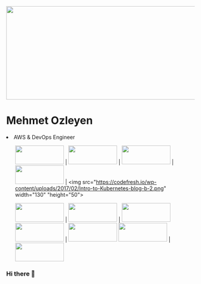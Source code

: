 <img src="https://cdn.hostadvice.com/2021/10/10-16-2021---nxp-semiconductors-migrates-to-amazon-web-services-aws--1.png" width="1500" height="250">

<h1><strong>Mehmet Ozleyen</strong></h1>
<li>AWS & DevOps Engineer</li>

 <ul>  

<img src="https://www.rp.edu.sg/images/default-source/soi-images/lifelong-learning/devops-banner.png?sfvrsn=65108021_2" width="130" height="50"> |
<img src="https://www.turbogeek.co.uk/wp-content/uploads/2018/11/hashicorp-terraform-banner.png" width="130" height="50"> | <img src="https://res.cloudinary.com/practicaldev/image/fetch/s--0h5bkq-D--/c_imagga_scale,f_auto,fl_progressive,h_900,q_auto,w_1600/https://dev-to-uploads.s3.amazonaws.com/i/i0dyl2hs1upd539p6k25.jpg" width="130" height="50"> | <img src="https://helios-i.mashable.com/imagery/articles/047UsVLCrupUmmsuitpn1nw/hero-image.fill.size_1248x702.v1623374965.png" width="130" height="50"> | <img src="https://codefresh.io/wp-content/uploads/2017/02/Intro-to-Kubernetes-blog-b-2.png" width="130" "height="50">

                                                                                                                      
<img src="https://res.cloudinary.com/practicaldev/image/fetch/s--Tnjdmvd3--/c_imagga_scale,f_auto,fl_progressive,h_900,q_auto,w_1600/https://dev-to-uploads.s3.amazonaws.com/i/iut5bis60lukw02yoe3j.jpg" width="130" height="50"> |
<img src="https://cms-assets.tutsplus.com/uploads/users/1199/posts/25940/preview_image/ansible.png" width="130" height="50"> | <img src="https://www.kindpng.com/picc/m/745-7454540_apache-maven-hd-png-download.png" width="130" height="50">
<img src="https://flyclipart.com/thumbs/set-up-docker-swarm-cluster-using-consul-dzone-cloud-docker-swarm-logo-1074961.png" width="130" height="50"> | <img src="https://www.devopstechlab.com/wp-content/uploads/2018/01/jenkins-banner-1500x430.jpg" width="130" height="50"> 
<img src="https://cdn.hashnode.com/res/hashnode/image/upload/v1648922226106/ReijKvWX1.png" width="130" height="50"> | <img src="https://www.cncf.io/wp-content/uploads/2020/08/prometheusBanner-1.png" width="130" height="50"> 
  
  

</ul>

### Hi there 👋

<!--
**mehmetozleyen/mehmetozleyen** is a ✨ _special_ ✨ repository because its `README.md` (this file) appears on your GitHub profile.

Here are some ideas to get you started:

- 🔭 I’m currently working on ...
- 🌱 I’m currently learning ...
- 👯 I’m looking to collaborate on ...
- 🤔 I’m looking for help with ...
- 💬 Ask me about ...
- 📫 How to reach me: ...
- 😄 Pronouns: ...
- ⚡ Fun fact: ...
-->
